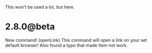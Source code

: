 This won't be used a lot, but here.


# 2.8.0@beta

New command! (openLink)
This command will open a link on your set default browser!
Also found a typo that made Item not work.